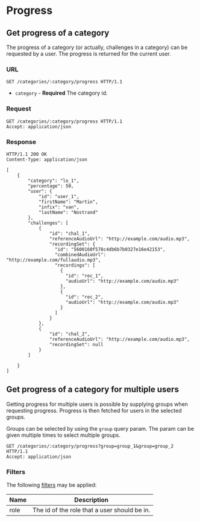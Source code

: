 # Progress

## Get progress of a category

The progress of a category (or actually, challenges in a category) can be
requested by a user. The progress is returned for the current user.

### URL

```http
GET /categories/:category/progress HTTP/1.1
```

* `category` - **Required** The category id.

### Request

```http
GET /categories/:category/progress HTTP/1.1
Accept: application/json
```

### Response

```http
HTTP/1.1 200 OK
Content-Type: application/json

[
    {
        "category": "lo_1",
        "percentage": 50,
        "user": {
            "id": "user_1",
            "firstName": "Martin",
            "infix": "van",
            "lastName": "Nostrand"
        },
        "challenges": [
            {
                "id": "chal_1",
                "referenceAudioUrl": "http://example.com/audio.mp3",
                "recordingSet": {
                  "id": "5600160f578c4db6b7b0327e16e42153",
                  "combinedAudioUrl": "http://example.com/fullaudio.mp3",
                  "recordings": [
                    {
                      "id": "rec_1",
                      "audioUrl": "http://example.com/audio.mp3"
                    },
                    {
                      "id": "rec_2",
                      "audioUrl": "http://example.com/audio.mp3"
                    }
                  ]
                }
            },
            {
                "id": "chal_2",
                "referenceAudioUrl": "http://example.com/audio.mp3",
                "recordingSet": null
            }
        ]

    }
]
```


## Get progress of a category for multiple users

Getting progress for multiple users is possible by supplying groups when
requesting progress. Progress is then fetched for users in the selected groups.

Groups can be selected by using the `group` query param. The param can be given
multiple times to select multiple groups.

```http
GET /categories/:category/progress?group=group_1&group=group_2 HTTP/1.1
Accept: application/json
```

### Filters

The following [filters](filters.md) may be applied:

Name  | Description
------|------------
role  | The id of the role that a user should be in.
